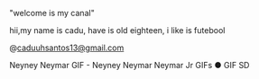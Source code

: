 "welcome is my canal"

hii,my name is cadu, have is old eighteen, i like is futebool

@caduuhsantos13@gmail.com

Neyney Neymar GIF - Neyney Neymar Neymar Jr GIFs
● GIF SD
